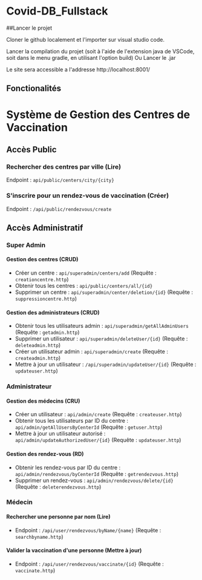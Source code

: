 # Covid-DB_Fullstack

##Lancer le projet

Cloner le github localement et l'importer sur visual studio code.

Lancer la compilation du projet (soit à l'aide de l'extension java de VSCode, soit dans le menu gradle, en utilisant l'option build)
Ou
Lancer le .jar 

Le site sera accessible a l'addresse http://localhost:8001/

## Fonctionalités

# Système de Gestion des Centres de Vaccination

## Accès Public

### Rechercher des centres par ville (Lire)
Endpoint : `api/public/centers/city/{city}` 

### S'inscrire pour un rendez-vous de vaccination (Créer)
Endpoint : `/api/public/rendezvous/create`

## Accès Administratif

### Super Admin

#### Gestion des centres (CRUD)
- Créer un centre : `api/superadmin/centers/add` (Requête : `creationcentre.http`)
- Obtenir tous les centres : `api/public/centers/all/{id}`
- Supprimer un centre : `api/superadmin/center/deletion/{id}` (Requête : `suppressioncentre.http`)

#### Gestion des administrateurs (CRUD)
- Obtenir tous les utilisateurs admin : `api/superadmin/getAllAdminUsers` (Requête : `getadmin.http`)
- Supprimer un utilisateur : `api/superadmin/deleteUser/{id}` (Requête : `deleteadmin.http`)
- Créer un utilisateur admin : `api/superadmin/create` (Requête : `createadmin.http`)
- Mettre à jour un utilisateur : `/api/superadmin/updateUser/{id}` (Requête : `updateuser.http`)

### Administrateur

#### Gestion des médecins (CRU)
- Créer un utilisateur : `api/admin/create` (Requête : `createuser.http`)
- Obtenir tous les utilisateurs par ID du centre : `api/admin/getAllUsersByCenterId` (Requête : `getuser.http`)
- Mettre à jour un utilisateur autorisé : `api/admin/updateAuthorizedUser/{id}` (Requête : `updateuser.http`)

#### Gestion des rendez-vous (RD)
- Obtenir les rendez-vous par ID du centre : `api/admin/rendezvous/byCenterId` (Requête : `getrendezvous.http`)
- Supprimer un rendez-vous : `api/admin/rendezvous/delete/{id}` (Requête : `deleterendezvous.http`)

### Médecin

#### Rechercher une personne par nom (Lire)
- Endpoint : `/api/user/rendezvous/byName/{name}` (Requête : `searchbyname.http`)

#### Valider la vaccination d'une personne (Mettre à jour)
- Endpoint : `/api/user/rendezvous/vaccinate/{id}` (Requête : `vaccinate.http`)
